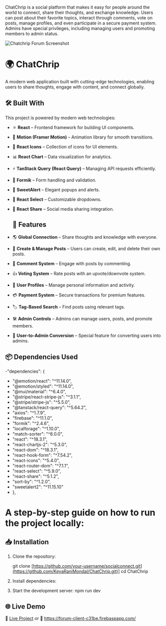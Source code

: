 
ChatChrip is a social platform that makes it easy for people around the world to connect, share their thoughts, and exchange knowledge. Users can post about their favorite topics, interact through comments, vote on posts, manage profiles, and even participate in a secure payment system. Admins have special privileges, including managing users and promoting members to admin status.

<img class="screenshot" src="https://github.com/user-attachments/assets/25e59fff-6882-4d94-9238-f2eac1cb4a5a" alt="Chatchrip Forum Screenshot">

# 🌍 ChatChrip

A modern web application built with cutting-edge technologies, enabling users to share thoughts, engage with content, and connect globally.

## 🛠 Built With

This project is powered by modern web technologies:

- ⚛️ **React** – Frontend framework for building UI components.
- 🏃 **Motion (Framer Motion)** – Animation library for smooth transitions.
- 🎨 **React Icons** – Collection of icons for UI elements.
- 📊 **React Chart** – Data visualization for analytics.
- ⚡ **TanStack Query (React Query)** – Managing API requests efficiently.
- 🚀 **Formik** – Form handling and validation.
- 🔔 **SweetAlert** – Elegant popups and alerts.
- 🔽 **React Select** – Customizable dropdowns.
- 🔄 **React Share** – Social media sharing integration.

  ## 🚀 Features

- 🌎 **Global Connection** – Share thoughts and knowledge with everyone.
- 📝 **Create & Manage Posts** – Users can create, edit, and delete their own posts.
- 💬 **Comment System** – Engage with posts by commenting.
- 👍 **Voting System** – Rate posts with an upvote/downvote system.
- 👤 **User Profiles** – Manage personal information and activity.
- 💳 **Payment System** – Secure transactions for premium features.
- 🏷 **Tag-Based Search** – Find posts using relevant tags.
- 🛠️ **Admin Controls** – Admins can manage users, posts, and promote members.
- 🔄 **User-to-Admin Conversion** – Special feature for converting users into admins.

## 📦 Dependencies Used
-"dependencies": {
 -   "@emotion/react": "^11.14.0",
 -   "@emotion/styled": "^11.14.0",
  -  "@mui/material": "^6.4.0",
  -  "@stripe/react-stripe-js": "^3.1.1",
  -  "@stripe/stripe-js": "^5.5.0",
 -   "@tanstack/react-query": "^5.64.2",
  -  "axios": "^1.7.9",
 -   "firebase": "^11.1.0",
 -   "formik": "^2.4.6",
 -   "localforage": "^1.10.0",
 -   "match-sorter": "^8.0.0",
  -  "react": "^18.3.1",
 -   "react-chartjs-2": "^5.3.0",
  -  "react-dom": "^18.3.1",
  -  "react-hook-form": "^7.54.2",
   - "react-icons": "^5.4.0",
  -  "react-router-dom": "^7.1.1",
  -  "react-select": "^5.9.0",
  -  "react-share": "^5.1.2",
 -   "sort-by": "^1.2.0",
  -  "sweetalert2": "^11.15.10"
-  },

# A step-by-step guide on how to run the project locally:
## 📥 Installation

1. Clone the repository:

   git clone [https://github.com/your-username/socialconnect.git](https://github.com/KeyaRaniMondal/ChatChrip.git)]
   cd ChatChrip
2. Install dependencies:
3. Start the development server:
    npm run dev

## 🌐 Live Demo
🔗 [Live Project](https://forum-client-c31be.web.app/)
or
🔗 https://forum-client-c31be.firebaseapp.com/

